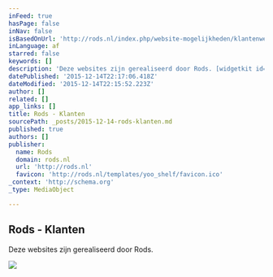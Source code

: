 ```yaml
---
inFeed: true
hasPage: false
inNav: false
isBasedOnUrl: 'http://rods.nl/index.php/website-mogelijkheden/klantenwebsites'
inLanguage: af
starred: false
keywords: []
description: 'Deze websites zijn gerealiseerd door Rods. [widgetkit id=6]'
datePublished: '2015-12-14T22:17:06.418Z'
dateModified: '2015-12-14T22:15:52.223Z'
author: []
related: []
app_links: []
title: Rods - Klanten
sourcePath: _posts/2015-12-14-rods-klanten.md
published: true
authors: []
publisher:
  name: Rods
  domain: rods.nl
  url: 'http://rods.nl'
  favicon: 'http://rods.nl/templates/yoo_shelf/favicon.ico'
_context: 'http://schema.org'
_type: MediaObject

---
```

<article style=""><h1>Rods - Klanten</h1><p>Deze websites zijn gerealiseerd door Rods.</p><img src="https://s3-us-west-2.amazonaws.com/the-grid-img/p/cf90a44db74d824d0fb37929c56b3f5c1432d17e.jpg" /></article>